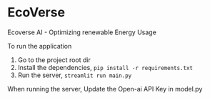 # EcoVerse
Ecoverse AI - Optimizing renewable Energy Usage

To run the application 
1. Go to the project root dir
2. Install the dependencies, `pip install -r requirements.txt`
3. Run the server, `streamlit run main.py`


When running the server, Update the Open-ai API Key in model.py

